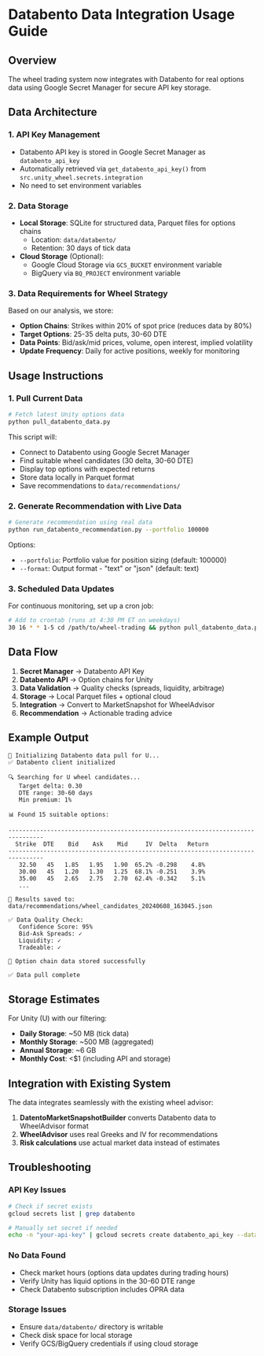 # Databento Data Integration Usage Guide

## Overview

The wheel trading system now integrates with Databento for real options data using Google Secret Manager for secure API key storage.

## Data Architecture

### 1. **API Key Management**
- Databento API key is stored in Google Secret Manager as `databento_api_key`
- Automatically retrieved via `get_databento_api_key()` from `src.unity_wheel.secrets.integration`
- No need to set environment variables

### 2. **Data Storage**
- **Local Storage**: SQLite for structured data, Parquet files for options chains
  - Location: `data/databento/`
  - Retention: 30 days of tick data
- **Cloud Storage** (Optional):
  - Google Cloud Storage via `GCS_BUCKET` environment variable
  - BigQuery via `BQ_PROJECT` environment variable

### 3. **Data Requirements for Wheel Strategy**

Based on our analysis, we store:
- **Option Chains**: Strikes within 20% of spot price (reduces data by 80%)
- **Target Options**: 25-35 delta puts, 30-60 DTE
- **Data Points**: Bid/ask/mid prices, volume, open interest, implied volatility
- **Update Frequency**: Daily for active positions, weekly for monitoring

## Usage Instructions

### 1. Pull Current Data

```bash
# Fetch latest Unity options data
python pull_databento_data.py
```

This script will:
- Connect to Databento using Google Secret Manager
- Find suitable wheel candidates (30 delta, 30-60 DTE)
- Display top options with expected returns
- Store data locally in Parquet format
- Save recommendations to `data/recommendations/`

### 2. Generate Recommendation with Live Data

```bash
# Generate recommendation using real data
python run_databento_recommendation.py --portfolio 100000
```

Options:
- `--portfolio`: Portfolio value for position sizing (default: 100000)
- `--format`: Output format - "text" or "json" (default: text)

### 3. Scheduled Data Updates

For continuous monitoring, set up a cron job:

```bash
# Add to crontab (runs at 4:30 PM ET on weekdays)
30 16 * * 1-5 cd /path/to/wheel-trading && python pull_databento_data.py
```

## Data Flow

1. **Secret Manager** → Databento API Key
2. **Databento API** → Option chains for Unity
3. **Data Validation** → Quality checks (spreads, liquidity, arbitrage)
4. **Storage** → Local Parquet files + optional cloud
5. **Integration** → Convert to MarketSnapshot for WheelAdvisor
6. **Recommendation** → Actionable trading advice

## Example Output

```
🔄 Initializing Databento data pull for U...
✅ Databento client initialized

🔍 Searching for U wheel candidates...
   Target delta: 0.30
   DTE range: 30-60 days
   Min premium: 1%

📊 Found 15 suitable options:

--------------------------------------------------------------------------------
  Strike  DTE    Bid    Ask    Mid     IV  Delta   Return
--------------------------------------------------------------------------------
   32.50   45   1.85   1.95   1.90  65.2% -0.298    4.8%
   30.00   45   1.20   1.30   1.25  68.1% -0.251    3.9%
   35.00   45   2.65   2.75   2.70  62.4% -0.342    5.1%
   ...

💾 Results saved to: data/recommendations/wheel_candidates_20240608_163045.json

✅ Data Quality Check:
   Confidence Score: 95%
   Bid-Ask Spreads: ✓
   Liquidity: ✓
   Tradeable: ✓

💾 Option chain data stored successfully

✅ Data pull complete
```

## Storage Estimates

For Unity (U) with our filtering:
- **Daily Storage**: ~50 MB (tick data)
- **Monthly Storage**: ~500 MB (aggregated)
- **Annual Storage**: ~6 GB
- **Monthly Cost**: <$1 (including API and storage)

## Integration with Existing System

The data integrates seamlessly with the existing wheel advisor:

1. **DatentoMarketSnapshotBuilder** converts Databento data to WheelAdvisor format
2. **WheelAdvisor** uses real Greeks and IV for recommendations
3. **Risk calculations** use actual market data instead of estimates

## Troubleshooting

### API Key Issues
```bash
# Check if secret exists
gcloud secrets list | grep databento

# Manually set secret if needed
echo -n "your-api-key" | gcloud secrets create databento_api_key --data-file=-
```

### No Data Found
- Check market hours (options data updates during trading hours)
- Verify Unity has liquid options in the 30-60 DTE range
- Check Databento subscription includes OPRA data

### Storage Issues
- Ensure `data/databento/` directory is writable
- Check disk space for local storage
- Verify GCS/BigQuery credentials if using cloud storage
